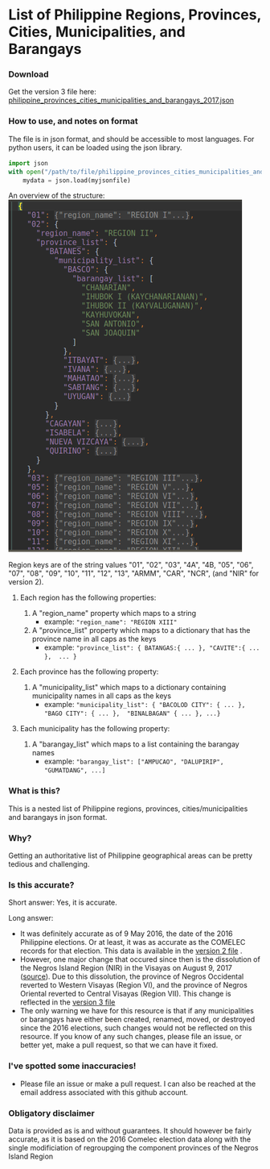 # List of Philippine Regions, Provinces, Cities, Municipalities, and Barangays

### Download
Get the version 3 file here: [philippine_provinces_cities_municipalities_and_barangays_2017.json](./philippine_provinces_cities_municipalities_and_barangays_2017.json?raw=true)

### How to use, and notes on format

The file is in json format, and should be accessible to most languages. For python users, it can be loaded using the json library.

```python
import json
with open("/path/to/file/philippine_provinces_cities_municipalities_and_barangays_2017.json") as myjsonfile:
    mydata = json.load(myjsonfile)  
```
An overview of the structure:        
![structure](./structure.png "Structure")

Region keys are of the string values "01", "02", "03", "4A", "4B, "05", "06", "07", "08", "09", "10", "11", "12", "13", "ARMM", "CAR", "NCR", (and "NIR" for version 2).

1. Each region has the following properties: 

    1. A "region_name" property which maps to a string
        - example: `"region_name": "REGION XIII"`
    2. A "province_list" property which maps to a dictionary that has the province name in all caps as the keys
        - example: `"province_list": { BATANGAS:{ ... }, "CAVITE":{ ... },  ... }` 
2. Each province has the following property:
    1. A "municipality_list" which maps to a dictionary containing municipality names in all caps as the keys
        - example: `"municipality_list": { "BACOLOD CITY": { ... }, "BAGO CITY": { ... },  "BINALBAGAN" { ... }, ...}` 
3. Each municipality has the following property:
    1. A "barangay_list" which maps to a list containing the barangay names
        - example: `"barangay_list": ["AMPUCAO", "DALUPIRIP", "GUMATDANG", ...]`
        
### What is this?

This is a nested list  of Philippine regions, provinces, cities/municipalities and barangays in json format.

### Why?

Getting an authoritative list of Philippine geographical areas can be pretty tedious and challenging.

### Is this accurate?

Short answer: Yes, it is accurate.

Long answer:
- It was definitely accurate as of 9 May 2016, the date of the 2016 Philippine elections. Or at least, it was as 
accurate as the COMELEC records for that election. This data is available in the [version 2 file](./philippine_provinces_cities_municipalities_and_barangays_2016_v2.json?raw=true) .
- However, one major change that occured since then is the dissolution of the Negros Island Region (NIR) in the Visayas on
August 9, 2017 ([source](https://en.wikipedia.org/wiki/Regions_of_the_Philippines#Defunct_regions)). Due to this dissolution, 
the province of Negros Occidental reverted to Western Visayas (Region VI), and the province of Negros Oriental reverted 
to Central Visayas (Region VII). This change is reflected in the [version 3 file](./philippine_provinces_cities_municipalities_and_barangays_2017.json?raw=true)
- The only warning we have for this resource is that if any municipalities or barangays have either been created, 
renamed, moved, or destroyed since the 2016 elections, such changes would not be reflected on this resource. If you know
of any such changes, please file an issue, or better yet, make a pull request, so that we can have it fixed.

### I've spotted some inaccuracies!
- Please file an issue or make a pull request. I can also be reached at the email address associated with this github account.

### Obligatory disclaimer
Data is provided as is and without guarantees.  It should however be fairly accurate, as it is based on the 2016 Comelec 
election data along with the single modificiation of regroupging the component provinces of the Negros Island Region